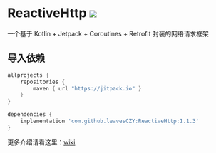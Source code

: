 # ReactiveHttp [![](https://jitpack.io/v/leavesCZY/ReactiveHttp.svg)](https://jitpack.io/#leavesCZY/ReactiveHttp)

一个基于 Kotlin + Jetpack + Coroutines + Retrofit 封装的网络请求框架

## 导入依赖

```groovy
allprojects {
    repositories {
        maven { url "https://jitpack.io" }
    }
}

dependencies {
    implementation 'com.github.leavesCZY:ReactiveHttp:1.1.3'
}
```

更多介绍请看这里：[wiki](https://github.com/leavesCZY/ReactiveHttp/wiki)

